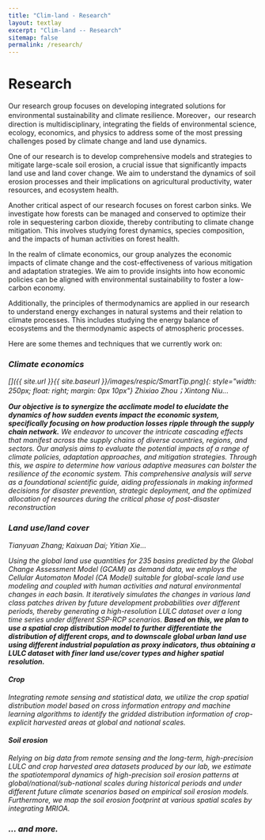 ```yaml
---
title: "Clim-land - Research"
layout: textlay
excerpt: "Clim-land -- Research"
sitemap: false
permalink: /research/
---
```


# Research

Our research group focuses on developing integrated solutions for environmental sustainability and climate resilience. Moreover，our research direction is multidisciplinary, integrating the fields of environmental science, ecology, economics, and physics to address some of the most pressing challenges posed by climate change and land use dynamics.

One of our research is to develop comprehensive models and strategies to mitigate large-scale soil erosion, a crucial issue that significantly impacts land use and land cover change. We aim to understand the dynamics of soil erosion processes and their implications on agricultural productivity, water resources, and ecosystem health.

Another critical aspect of our research focuses on forest carbon sinks. We investigate how forests can be managed and conserved to optimize their role in sequestering carbon dioxide, thereby contributing to climate change mitigation. This involves studying forest dynamics, species composition, and the impacts of human activities on forest health.

In the realm of climate economics, our group analyzes the economic impacts of climate change and the cost-effectiveness of various mitigation and adaptation strategies. We aim to provide insights into how economic policies can be aligned with environmental sustainability to foster a low-carbon economy.

Additionally, the principles of thermodynamics are applied in our research to understand energy exchanges in natural systems and their relation to climate processes. This includes studying the energy balance of ecosystems and the thermodynamic aspects of atmospheric processes.

Here are some themes and techniques that we currently work on:

### <i>Climate economics

[]({{ site.url }}{{ site.baseurl }}/images/respic/SmartTip.png){: style="width: 250px; float: right; margin: 0px  10px"}
Zhixiao Zhou；Xintong Niu...

**Our objective is to synergize the acclimate model to elucidate the dynamics of how sudden events impact the economic system, specifically focusing on how production losses ripple through the supply chain network.** We endeavor to uncover the intricate cascading effects that manifest across the supply chains of diverse countries, regions, and sectors. Our analysis aims to evaluate the potential impacts of a range of climate policies, adaptation approaches, and mitigation strategies. Through this, we aspire to determine how various adaptive measures can bolster the resilience of the economic system. This comprehensive analysis will serve as a foundational scientific guide, aiding professionals in making informed decisions for disaster prevention, strategic deployment, and the optimized allocation of resources during the critical phase of post-disaster reconstruction

### <i>Land use/land cover

Tianyuan Zhang; Kaixuan Dai; Yitian Xie...

Using the global land use quantities for 235 basins predicted by the Global Change Assessment Model (GCAM) as demand data, we employs the Cellular Automaton Model (CA Model) suitable for global-scale land use modeling and coupled with human activities and natural environmental changes in each basin. It iteratively simulates the changes in various land class patches driven by future development probabilities over different periods, thereby generating a high-resolution LULC dataset over a long time series under different SSP-RCP scenarios. 
**Based on this, we plan to use a spatial crop distribution model to further differentiate the distribution of different crops, and to downscale global urban land use using different industrial population as proxy indicators, thus obtaining a LULC dataset with finer land use/cover types and higher spatial resolution.**
#### Crop
Integrating remote sensing and statistical data, we utilize the crop spatial distribution model based on cross information entropy and machine learning algorithms to identify the gridded distribution information of crop-explicit harvested areas at global and national scales.
#### Soil erosion
Relying on big data from remote sensing and the long-term, high-precision LULC and crop harvested area datasets produced by our lab, we estimate the spatiotemporal dynamics of high-precision soil erosion patterns at global/national/sub-national scales during historical periods and under different future climate scenarios based on empirical soil erosion models. Furthermore, we map the soil erosion footprint at various spatial scales by integrating MRIOA.

### ... and more.
